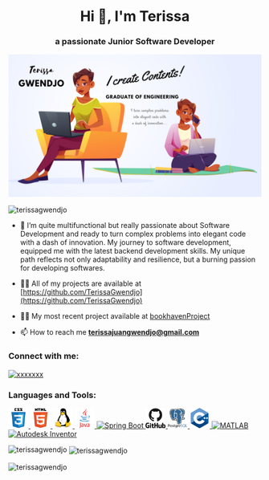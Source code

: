 <h1 align="center">Hi 👋, I'm Terissa</h1>
<h3 align="center">a passionate Junior Software Developer </h3>

![Terissa](./terissa.png)

<p align="left"> <img src="https://komarev.com/ghpvc/?username=terissagwendjo&label=Profile%20views&color=0e75b6&style=flat" alt="terissagwendjo" /> </p>

- 🌱 I’m quite multifunctional but really passionate about Software Development and ready to turn complex problems into elegant code with a dash of innovation. My journey to software development, equipped me with the latest backend development skills. My unique path reflects not only adaptability and resilience, but a burning passion for developing softwares.

- 👨‍💻 All of my projects are available at [https://github.com/TerissaGwendjo](https://github.com/TerissaGwendjo)
- 👨‍💻 My most recent project available at [bookhavenProject](https://bookhaven-5x91.onrender.com/)

- 📫 How to reach me **terissajuangwendjo@gmail.com**

<h3 align="left">Connect with me:</h3>
<p align="left">
<a href="https://linkedin.com/in/terissa-gwendjo-6b935a30a" target="blank"><img align="center" src="https://raw.githubusercontent.com/rahuldkjain/github-profile-readme-generator/master/src/images/icons/Social/linked-in-alt.svg" alt="xxxxxxx" height="30" width="40" /></a>


<h3 align="left">Languages and Tools:</h3>
<p align="left">
  <a href="https://www.w3schools.com/css/" target="_blank" rel="noreferrer">
    <img src="https://raw.githubusercontent.com/devicons/devicon/master/icons/css3/css3-original-wordmark.svg" alt="CSS3" width="40" height="40"/>
  </a>
  <a href="https://www.w3.org/html/" target="_blank" rel="noreferrer">
    <img src="https://raw.githubusercontent.com/devicons/devicon/master/icons/html5/html5-original-wordmark.svg" alt="HTML5" width="40" height="40"/>
  </a>
  <a href="https://www.linux.org/" target="_blank" rel="noreferrer">
    <img src="https://raw.githubusercontent.com/devicons/devicon/master/icons/linux/linux-original.svg" alt="Linux" width="40" height="40"/>
  </a>
  <a href="https://www.java.com/" target="_blank" rel="noreferrer">
    <img src="https://raw.githubusercontent.com/devicons/devicon/master/icons/java/java-original-wordmark.svg" alt="Java" width="40" height="40"/>
  </a>
  <a href="https://spring.io/projects/spring-boot" target="_blank" rel="noreferrer">
    <img src="https://www.vectorlogo.zone/logos/springio/springio-icon.svg" alt="Spring Boot" width="40" height="40"/>
  </a>
  <a href="https://github.com/" target="_blank" rel="noreferrer">
    <img src="https://raw.githubusercontent.com/devicons/devicon/master/icons/github/github-original-wordmark.svg" alt="GitHub" width="40" height="40"/>
  </a>
  <a href="https://www.postgresql.org/" target="_blank" rel="noreferrer">
    <img src="https://raw.githubusercontent.com/devicons/devicon/master/icons/postgresql/postgresql-original-wordmark.svg" alt="PostgreSQL" width="40" height="40"/>
  </a>
  <a href="https://isocpp.org/" target="_blank" rel="noreferrer">
    <img src="https://raw.githubusercontent.com/devicons/devicon/master/icons/cplusplus/cplusplus-original.svg" alt="C++" width="40" height="40"/>
  </a>
  <a href="https://www.mathworks.com/" target="_blank" rel="noreferrer">
    <img src="https://upload.wikimedia.org/wikipedia/commons/2/21/Matlab_Logo.png" alt="MATLAB" width="40" height="40"/>
 <a href="https://www.autodesk.com/products/inventor/" target="_blank" rel="noreferrer">
    <img src="https://upload.wikimedia.org/wikipedia/commons/2/23/Autodesk_Logo.png" alt="Autodesk Inventor" width="40" height="40"/>
  </a>
   
</p>

<p><img align="left" src="https://github-readme-stats.vercel.app/api/top-langs?username=terissagwendjo&show_icons=true&locale=en&layout=compact" alt="terissagwendjo" /></p>

<p>&nbsp;<img align="center" src="https://github-readme-stats.vercel.app/api?username=terissagwendjo&show_icons=true&locale=en" alt="terissagwendjo" /></p>

<p><img align="center" src="https://github-readme-streak-stats.herokuapp.com/?user=terissagwendjo&" alt="terissagwendjo" /></p>

